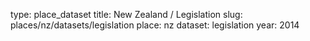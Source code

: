 type: place_dataset
title: New Zealand / Legislation
slug: places/nz/datasets/legislation
place: nz
dataset: legislation
year: 2014
